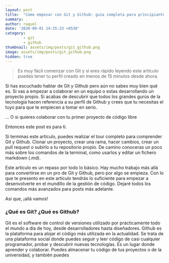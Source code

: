 ```yaml
---
layout: post
title:  "Cómo empezar con Git y Github: guía completa para principiantes."
summary: .
author: raquel
date: '2020-09-01 14:35:23 +0530'
category: 
        - git
        - github
thumbnail: assets/img/posts/git_github.png
image: assets/img/posts/git_github.png
hidden: true
---
```


<blockquote>
<p>Es muy fácil comenzar con Git y si eres rápido leyendo este artículo puedes tener tu perfil creado en menos de 15 minutos desde ahora.</p>
</blockquote>

Si has escuchado hablar de Git y Github pero aún no sabes muy bien qué es. Si vas a empezar a colaborar en un equipo o estas desarrollando un proyecto propio. Si acabas de descubrir que todos los grandes gurús de la tecnología hacen referencia a su perfil de Github y crees que tu necesitas el tuyo para que te empiecen a tomar en serio.

... O si quieres colaborar con tu primer proyecto de código libre

Entonces este post es para ti.

Si terminas este artículo, puedes realizar el tour completo para comprender Git y Github. Clonar un proyecto, crear una rama, hacer cambios, crear un pull request o subirlo a tu repositorio propio. De camino conoceras un poco más sobre los comandos de la terminal, como usarlos y editar un fichero markdown (.md).

Este artículo es un repaso por todo lo básico. Hay mucho trabajo más allá para convertirse en un pro de Git y Github, pero por algo se empieza. Con lo que te presento en este artículo tendrás lo suficiente para empezar a desenvolverte en el mundillo de la gestión de código. Dejaré todos los comandos más avanzados para posts más adelante.

Así que, ¡allá vamos!

### ¿Qué es Git? ¿Qué es Github? 

Git es el software de control de versiones utilizado por prácticamente todo el mundo a día de hoy, desde desarrolladores hasta diseñadores. Github es la plataforma para alojar el código más utilizada en la actualidad. Se trata de una plataforma social donde puedes seguir y leer código de casi cualquier programador, probar y descubrir nuevas tecnologías. Es un lugar donde aprender y colaborar. Puedes almacenar tu código de tus proyectos o de la universidad, y también puedes 

